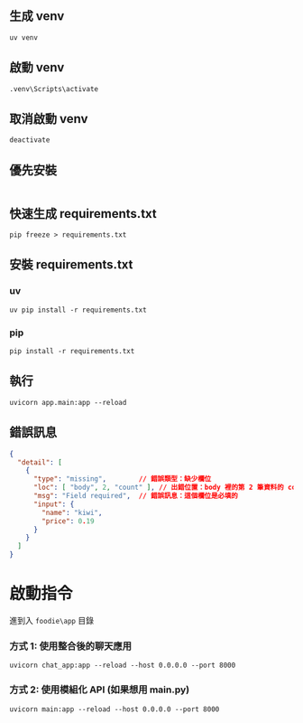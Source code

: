 ## 生成 venv

```uv venv```

## 啟動 venv
```.venv\Scripts\activate```

## 取消啟動 venv

```deactivate```

## 優先安裝

```pip install llama-index llama-index-llms-ollama llama-index-embeddings-ollama fastapi uvicorn python-dotenv
```

## 快速生成 requirements.txt
```pip freeze > requirements.txt```

## 安裝 requirements.txt

### uv
```uv pip install -r requirements.txt```

### pip
```pip install -r requirements.txt```

## 執行
```uvicorn app.main:app --reload```


## 錯誤訊息
```json
{
  "detail": [
    {
      "type": "missing",        // 錯誤類型：缺少欄位
      "loc": [ "body", 2, "count" ], // 出錯位置：body 裡的第 2 筆資料的 count
      "msg": "Field required",  // 錯誤訊息：這個欄位是必填的
      "input": {
        "name": "kiwi",
        "price": 0.19
      }
    }
  ]
}
```

# 啟動指令

進到入 `foodie\app` 目錄

### 方式 1: 使用整合後的聊天應用

```uvicorn chat_app:app --reload --host 0.0.0.0 --port 8000```

### 方式 2: 使用模組化 API (如果想用 main.py)

```uvicorn main:app --reload --host 0.0.0.0 --port 8000```